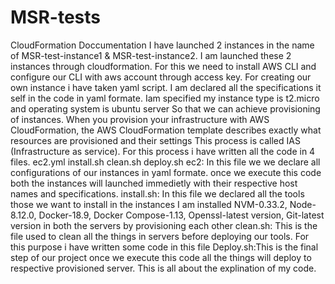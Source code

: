 # MSR-tests
CloudFormation Doccumentation
I have launched 2 instances in the name of MSR-test-instance1 & MSR-test-instance2.
I am launched these 2 instances through cloudformation.
For this we need to install AWS CLI and configure our CLI with aws account through access key.
For creating our own instance i have taken yaml script.
I am declared all the specifications it self in the code in yaml formate.
Iam specified my instance type is t2.micro and operating system is ubuntu server
So that we can achieve provisioning of instances.
When you provision your infrastructure with AWS CloudFormation, the AWS CloudFormation template describes exactly what resources are provisioned and their settings
This process is called IAS (Infrastructure as service).
For this process i have written all the code in 4 files.
ec2.yml
install.sh
clean.sh
deploy.sh
ec2: In this file we we declare all configurations of our instances in yaml formate. once we execute this code both the instances will launched immedietly with their respective host names and specifications.
install.sh: In this file we declared all the tools those we want to install in the instances
            I am installed NVM-0.33.2, Node-8.12.0, Docker-18.9, Docker Compose-1.13, Openssl-latest version, Git-latest version in both               the servers by provisioning each other
clean.sh: This is the file used to clean all the things in servers before deploying our tools. For this purpose i have written some code               in this file
Deploy.sh:This is the final step of our project once we execute this code all the things will deploy to respective provisioned server.
This is all about the explination of my code.

           
